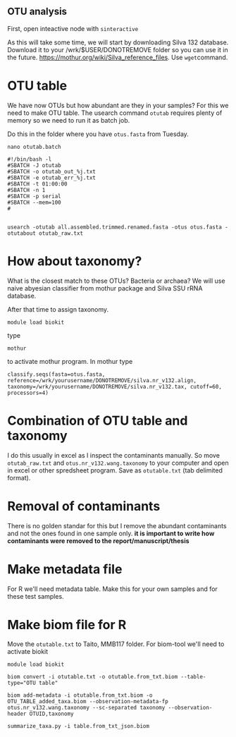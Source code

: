 
## OTU analysis

First, open inteactive node with `sinteractive`

As this will take some time, we will start by downloading Silva 132 database. Download it to your /wrk/$USER/DONOTREMOVE folder so you can use it in the future. https://mothur.org/wiki/Silva_reference_files. Use `wget`command. 

# OTU table
We have now OTUs but how abundant are they in your samples? For this we need to make OTU table. The usearch command `otutab` requires plenty of memory so we need to run it as batch job. 

Do this in the folder where you have `otus.fasta` from Tuesday.
```
nano otutab.batch
```

```
#!/bin/bash -l
#SBATCH -J otutab
#SBATCH -o otutab_out_%j.txt
#SBATCH -e otutab_err_%j.txt
#SBATCH -t 01:00:00
#SBATCH -n 1
#SBATCH -p serial
#SBATCH --mem=100
#


usearch -otutab all.assembled.trimmed.renamed.fasta -otus otus.fasta -otutabout otutab_raw.txt

```
# How about taxonomy? 

What is the closest match to these OTUs? Bacteria or archaea? We will use naive abyesian classifier from mothur package and Silva SSU rRNA database.

After that time to assign taxonomy.

```
module load biokit
```
type
```
mothur
```
to activate mothur program. In mothur type

```
classify.seqs(fasta=otus.fasta, reference=/wrk/yourusername/DONOTREMOVE/silva.nr_v132.align, taxonomy=/wrk/yourusername/DONOTREMOVE/silva.nr_v132.tax, cutoff=60, processors=4)
```
# Combination of OTU table and taxonomy

I do this usually in excel as I inspect the contaminants manually. So move `otutab_raw.txt` and `otus.nr_v132.wang.taxonomy` to your computer and open in excel or other spredsheet program. Save as `otutable.txt` (tab delimited format).

# Removal of contaminants

There is no golden standar for this but I remove the abundant contaminants and not the ones found in one sample only. **it is important to write how contaminants were removed to the report/manuscript/thesis**

# Make metadata file

For R we'll need metadata table. Make this for your own samples and for these test samples. 

# Make biom file for R
Move the `otutable.txt` to Taito, MMB117 folder. For biom-tool we'll need to activate biokit 

```
module load biokit
```

```
biom convert -i otutable.txt -o otutable.from_txt.biom --table-type="OTU table" 
```
```
biom add-metadata -i otutable.from_txt.biom -o OTU_TABLE_added_taxa.biom --observation-metadata-fp otus.nr_v132.wang.taxonomy --sc-separated taxonomy --observation-header OTUID,taxonomy
```
```
summarize_taxa.py -i table.from_txt_json.biom 
```

